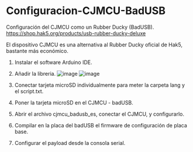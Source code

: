# Configuracion-CJMCU-BadUSB
Configuración del CJMCU como un Rubber Ducky (BadUSB).
https://shop.hak5.org/products/usb-rubber-ducky-deluxe

El dispositivo CJMCU es una alternativa al Rubber Ducky oficial de Hak5, bastante más económico.


1. Instalar el software Arduino IDE.
2. Añadir la libreria.
![image](https://user-images.githubusercontent.com/101529212/175327190-2652fbb7-8f12-4f89-b0e6-7b94a47b2096.png)
![image](https://user-images.githubusercontent.com/101529212/175327293-6487e54a-da16-4a99-a813-f5f1eb67766b.png)

3. Conectar tarjeta microSD individualmente para meter la carpeta lang y el script.txt.
4. Poner la tarjeta microSD en el CJMCU - badUSB.
5. Abrir el archivo cjmcu_badusb_es, conectar el CJMCU, y configurarlo.
6. Compilar en la placa del badUSB el firmware de configuración de placa base.
7. Configurar el payload desde la consola serial.
